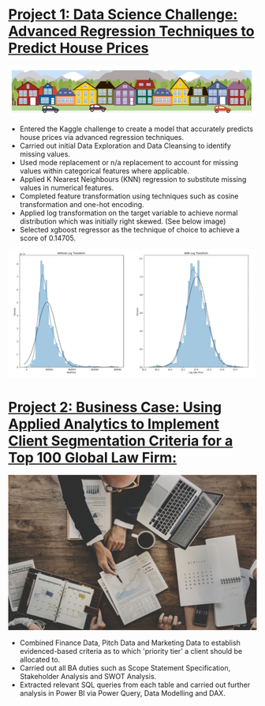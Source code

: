 # [Project 1: Data Science Challenge: Advanced Regression Techniques to Predict House Prices](https://github.com/lmfwilliamson/Liam-Williamson/blob/main/house-price-regression-project%20(1).ipynb)

![](images/House%20Banner.jpg)

* Entered the Kaggle challenge to create a model that accurately predicts house prices via advanced regression techniques.
* Carried out initial Data Exploration and Data Cleansing to identify missing values.
* Used mode replacement or n/a replacement to account for missing values within categorical features where applicable.
* Applied K Nearest Neighbours (KNN) regression to substitute missing values in numerical features.
* Completed feature transformation using techniques such as cosine transformation and one-hot encoding.
* Applied log transformation on the target variable to achieve normal distribution which was initially right skewed. (See below image)
* Selected xgboost regressor as the technique of choice to achieve a score of 0.14705.

![](images/Distribution%20Transformation.jpg)

# [Project 2: Business Case: Using Applied Analytics to Implement Client Segmentation Criteria for a Top 100 Global Law Firm:](https://github.com/lmfwilliamson/Liam-Williamson/blob/main/images/Business%20Requirements%20Document.pdf)

![](images/Business%20Decision%20Making.jpg)

* Combined Finance Data, Pitch Data and Marketing Data to establish evidenced-based criteria as to which 'priority tier' a client should be allocated to.
* Carried out all BA duties such as Scope Statement Specification, Stakeholder Analysis and SWOT Analysis.
* Extracted relevant SQL queries from each table and carried out further analysis in Power BI via Power Query, Data Modelling and DAX.
